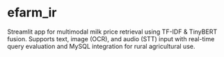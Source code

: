 # efarm_ir
Streamlit app for multimodal milk price retrieval using TF-IDF &amp; TinyBERT fusion. Supports text, image (OCR), and audio (STT) input with real-time query evaluation and MySQL integration for rural agricultural use.

